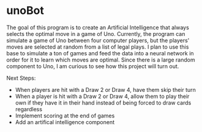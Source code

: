 # unoBot
The goal of this program is to create an Artificial Intelligence that always selects the optimal move in a game of Uno. Currently, the program can simulate a game of Uno between four computer players, but the players' moves are selected at random from a list of legal plays. I plan to use this base to simulate a ton of games and feed the data into a neural network in order for it to learn which moves are optimal. Since there is a large random component to Uno, I am curious to see how this project will turn out. 

Next Steps:
- When players are hit with a Draw 2 or Draw 4, have them skip their turn
- When a player is hit with a Draw 2 or Draw 4, allow them to play their own if they have it in their hand instead of being forced to draw cards regardless
- Implement scoring at the end of games
- Add an artifical intelligence component
